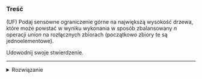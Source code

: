 ### Treść
(UF)
Podaj sensowne ograniczenie górne na najwięksżą wysokość drzewa, które może powstać w
wyniku wykonania w sposób zbalansowany *n* operacji *union* na rozłącznych zbiorach (początkowo
zbiory te są jednoelementowe). 

Udowodnij swoje stwierdzenie.

------
<details><summary>Rozwiązanie</summary>
<p>
    
O(logn)

**D-d**.
```
Teza. 
  Drzewo budowane przez operację UNION o wysokości n, ma co najmniej 2^n wierzchołków.

D-d. przez indukcję po n.

1. Podstawa 
  n = 0, zachodzi
  n = 1, zachodzi
  
2. Załóżmy, że zachodzi dla n
3. Pokażę, że zachodzi dla n+1
  Aby stworzyć drzewo o wysokości n+1 musimy połączyć dwa drzewo o wysokości co 
  najmniej n(bo inaczej nie zwiększyłaby się wysokość) i o wysokości nie większej 
  niż n(bo gdyby jedno drzewo miało wysokość większą niż n, to drugie mniejsze 
  drzewo zostałoby podpięte pod to drzewo - ponieważ mam zbalansowany UNION). 
  Więc łącząc dwa drzewa o wysokości n i korzystając z założenia dostajemy 2^n + 2^n = 2^n+1
  Stąd zachodzi teza indukcyjna.
```

